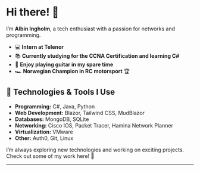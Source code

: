 # Hi there! 👋  

I’m **Albin Ingholm**, a tech enthusiast with a passion for networks and programming.  

- 💻 **Intern at Telenor**  
- 📚 **Currently studying for the CCNA Certification and learning C#**  
- 🎸 **Enjoy playing guitar in my spare time**  
- 🏎 **Norwegian Champion in RC motorsport** 🏆  

## 🔧 Technologies & Tools I Use  
- **Programming:** C#, Java, Python  
- **Web Development:** Blazor, Tailwind CSS, MudBlazor
- **Databases:** MongoDB, SQLite
- **Networking:** Cisco IOS, Packet Tracer, Hamina Network Planner  
- **Virtualization:** VMware  
- **Other:** Auth0, Git, Linux  

I’m always exploring new technologies and working on exciting projects.  
Check out some of my work here! 🚀  
****
